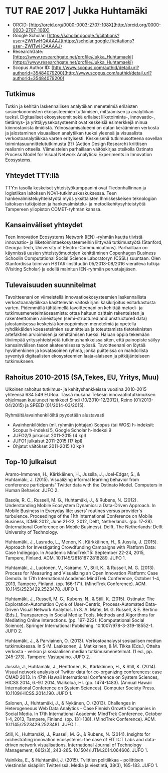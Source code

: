# TUT RAE 2017 | Jukka Huhtamäki

- ORCID: [http://orcid.org/0000-0003-2707-108X](http://orcid.org/0000-0003-2707-108X)
- Google Scholar: [https://scholar.google.fi/citations?user=ZWiTwHQAAAAJ](https://scholar.google.fi/citations?user=ZWiTwHQAAAAJ)
- ResearchGate: [https://www.researchgate.net/profile/Jukka_Huhtamaeki](https://www.researchgate.net/profile/Jukka_Huhtamaeki)
- Scopus Author ID: [http://www.scopus.com/authid/detail.url?authorId=35484079200](http://www.scopus.com/authid/detail.url?authorId=35484079200)

## Tutkimus

Tutkin ja kehitän laskennallisen analytiikan menetelmiä erilaisten sosioekonomisten ekosysteemien tutkimisen, mittaamisen ja analytiikan tueksi. Digitaaliset ekosysteemit sekä erilaiset liiketoiminta-, innovaatio-, tietämys- ja yrittäjyysekosysteemit ovat keskeisiä esimerkkejä minua kiinnostavista ilmiöistä. Ydinosaamisalueeni on datan kerääminen verkosta ja jalostaminen visuaalisen analytiikan tueksi yleensä ja visuaalista verkostoanalytiikkaa varten erityisesti. Keskeisenä tutkimusotteena sovellan toimintasuunnittelututkimusta (!?) (Action Design Research) kriittisen realismin otteella. Viimeistelen parhaillaan väitöskirjaa otsikolla Ostinato Process Model for Visual Network Analytics: Experiments in Innovation Ecosystems.

## Yhteydet TTY:llä

TTY:n tasolla keskeiset yhteistyökumppanini ovat Tiedonhallinnan ja logistiikan laitoksen NOVI-tutkimuskeskuksessa. Teen hankevalmisteluyhteistyötä myös yksittäisten Ihmiskeskeisen teknologian laitoksen tutkijoiden ja hankevalmistelu- ja metodikehitysyhteistyötä Tampereen yliopiston COMET-ryhmän kanssa.

## Kansainväliset yhteydet

Teen Innovation Ecosystems Network (IEN) -ryhmän kautta tiivistä innovaatio- ja liiketoimintaekosysteemeihin liittyvää tutkimustyötä (Stanford, Georgia Tech, University of Electro-Communications). Parhaillaan on käynnissä uusien yhteistyömuotojen kehittäminen Copenhagen Business Schoolin Computational Social Science Laboratoryn (CSSL) suuntaan. Olen Stanfordissa toimivan HSTAR-instituutin 05/2013-08/2016 vieraileva tutkija (Visiting Scholar) ja edellä mainitun IEN-ryhmän perustajajäsen.

## Tulevaisuuden suunnitelmat

Tavoitteenani on viimeistellä innovaatioekosysteemien laskennallista verkostoanalytiikkaa käsittelevän väitöskirjani käsikirjoitus esitarkastusta varten. Pidemmällä tähtäimellä tavoitteenani on kehittää metodi- ja tutkimusmenetelmäosaamista: ottaa haltuun osittain rakenteisten ja rakenteettomien aineistojen (semi-structured and unstructured data) jalostamisessa keskeisiä koneoppimisen menetelmiä ja opetella ryhdikkäiden koeasetelmien suunnittelua ja toteuttamista tietoteknisten artefaktien arvioimisen ja kehittämisen tueksi. Haluan oppia tekemään tiiviimpää yritysyhteistyötä tutkimushankkeissa siten, että painopiste säilyy kansainvälisen tason akateemisessa työssä. Tavoitteenani on löytää hyvähenkinen ja kovatasoinen ryhmä, jonka puitteissa on mahdollista syventyä digitaalisten ekosysteemien laaja-alaiseen ja pitkäjänteiseen tutkimukseen.

## Rahoitus 2010-2015 (SA,Tekes, EU, Yritys, Muu)

Ulkoinen rahoitus tutkimus- ja kehityshankkeissa vuosina 2010-2015 yhteensä 634 549 EURoa. Tässä mukana Tekesin innovaatiotutkimuksen ohjelmaan kuuluneet hankkeet Sindi (10/2010-12/2012), Reino (01/2013-04/2015) ja SPEED (01/2014-03/2015).

Ryhmältä/avainhenkilöiltä pyydetään alustavasti

- Avainhenkilöiden (ml. ryhmän johtajan) Scopus (tai WOS)  h-indeksit: Scopus h-indeksi 5, Google Scholar h-indeksi 9 
- JUFO2/3 julkaisut 2011-2015  (4 kpl)
- JUFO1 julkaisut 2011-2015  (17 kpl)
- Ohjatut väitökset 2011-2015 (0 kpl)

## Top-10 julkaisut

Aramo-Immonen, H., Kärkkäinen, H., Jussila, J., Joel-Edgar, S., & Huhtamäki, J. (2015). Visualizing informal learning behavior from conference participants' Twitter data with the Ostinato Model. Computers in Human Behavior. JUFO 2.Basole, R. C., Russell, M. G., Huhtamäki, J., & Rubens, N. (2012). Understanding Mobile Ecosystem Dynamics: a Data-Driven Approach. In Mobile Business in Everyday life: users' routines versus provider's turbulence. Proceedings of the 11th International Conference on Mobile Business, ICMB 2012, June 21-22, 2012, Delft, Netherlands. (pp. 17-28). (International Conference on Mobile Business). Delft, The Netherlands: Delft University of Technology. Huhtamäki, J., Lasrado, L., Menon, K., Kärkkäinen, H., & Jussila, J. (2015). Approach for Investigating Crowdfunding Campaigns with Platform Data: Case Indiegogo. In Academic MindTrek’15: September 22-24, 2015, Tampere, Finland. ACM. 10.1145/2818187.2818289. JUFO 1.Huhtamäki, J., Luotonen, V., Kairamo, V., Still, K., & Russell, M. G. (2013). Process for Measuring and Visualizing an Open Innovation Platform: Case Demola. In 17th International Academic MindTrek Conference, October 1-4, 2013, Tampere, Finland. (pp. 166-171). (MindTrek Conference). ACM. 10.1145/2523429.2523478. JUFO 1.Huhtamäki, J., Russell, M. G., Rubens, N., & Still, K. (2015). Ostinato: The Exploration-Automation Cycle of User-Centric, Process-Automated Data-Driven Visual Network Analytics. In S. A. Matei, M. G. Russell, & E. Bertino (Eds.), Transparency in Social Media: Tools, Methods and Algorithms for Mediating Online Interactions. (pp. 197-222). (Computational Social Science). Springer International Publishing. 10.1007/978-3-319-18552-1. JUFO 2.Huhtamäki, J., & Parviainen, O. (2013). Verkostoanalyysi sosiaalisen median tutkimuksessa. In S-M. Laaksonen, J. Matikainen, & M. Tikka (Eds.), Otteita verkosta - verkon ja sosiaalisen median tutkimusmenetelmät. (1 ed., pp. 245-273). Tampere: Vastapaino. JUFO 2.

Jussila, J., Huhtamäki, J., Henttonen, K., Kärkkäinen, H., & Still, K. (2014). Visual network analysis of Twitter data for co-organizing conferences: case CMAD 2013. In 47th Hawaii International Conference on System Sciences, HICSS 2014, 6.-9.1.2014, Waikoloa, HI. (pp. 1474-1483). (Annual Hawaii International Conference on System Sciences). Computer Society Press. 10.1109/HICSS.2014.190. JUFO 1.

Salonen, J., Huhtamäki, J., & Nykänen, O. (2013). Challenges in Heterogeneous Web Data Analytics - Case Finnish Growth Companies in Social Media. In 17th International Academic MindTrek Conference, October 1-4, 2013, Tampere, Finland. (pp. 131-138). (MindTrek Conference). ACM. 10.1145/2523429.2523481. JUFO 1.
Still, K., Huhtamäki, J., Russell, M. G., & Rubens, N. (2014). Insights for orchestrating innovation ecosystems: the case of EIT ICT Labs and data-driven network visualisations. International Journal of Technology Management, 66(2/3), 243-265. 10.1504/IJTM.2014.064606. JUFO 1.Vainikka, E., & Huhtamäki, J. (2015). Tviittien politiikkaa – poliittisen viestinnän sisäpiirit Twitterissä. Media ja viestintä, 38(3), 165-183. JUFO 1.